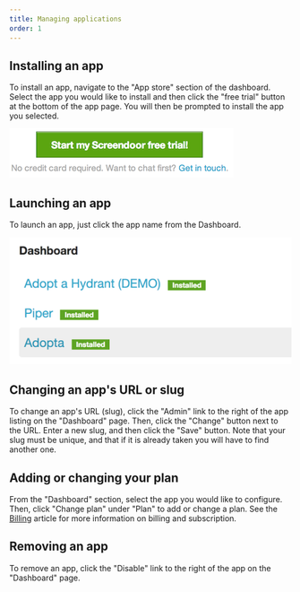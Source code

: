 ```yaml
---
title: Managing applications
order: 1
---
```


## Installing an app

To install an app, navigate to the "App store" section of the dashboard. Select the app you would like to install and then click the "free trial" button at the bottom of the app page. You will then be prompted to install the app you selected.

![install app](../images/install_app.png)

## Launching an app

To launch an app, just click the app name from the Dashboard.

![launch app](../images/launch_app.png)

## Changing an app's URL or slug

To change an app's URL (slug), click the "Admin" link to the right of the app listing on the "Dashboard" page. Then, click the "Change" button next to the URL. Enter a new slug, and then click the "Save" button. Note that your slug must be unique, and that if it is already taken you will have to find another one.

## Adding or changing your plan

From the "Dashboard" section, select the app you would like to configure. Then, click "Change plan" under "Plan" to add or change a plan. See the [Billing](../accounts/billing.html) article for more information on billing and subscription.

## Removing an app

To remove an app, click the "Disable" link to the right of the app on the "Dashboard" page.
